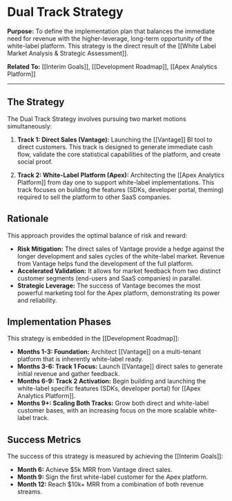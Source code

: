 # Dual Track Strategy

**Purpose:** To define the implementation plan that balances the immediate need for revenue with the higher-leverage, long-term opportunity of the white-label platform. This strategy is the direct result of the [[White Label Market Analysis & Strategic Assessment]].

**Related To:** [[Interim Goals]], [[Development Roadmap]], [[Apex Analytics Platform]]

---

## The Strategy

The Dual Track Strategy involves pursuing two market motions simultaneously:

1.  **Track 1: Direct Sales (Vantage):** Launching the [[Vantage]] BI tool to direct customers. This track is designed to generate immediate cash flow, validate the core statistical capabilities of the platform, and create social proof.

2.  **Track 2: White-Label Platform (Apex):** Architecting the [[Apex Analytics Platform]] from day one to support white-label implementations. This track focuses on building the features (SDKs, developer portal, theming) required to sell the platform to other SaaS companies.

## Rationale

This approach provides the optimal balance of risk and reward:

*   **Risk Mitigation:** The direct sales of Vantage provide a hedge against the longer development and sales cycles of the white-label market. Revenue from Vantage helps fund the development of the full platform.
*   **Accelerated Validation:** It allows for market feedback from two distinct customer segments (end-users and SaaS companies) in parallel.
*   **Strategic Leverage:** The success of Vantage becomes the most powerful marketing tool for the Apex platform, demonstrating its power and reliability.

## Implementation Phases

This strategy is embedded in the [[Development Roadmap]]:

*   **Months 1-3: Foundation:** Architect [[Vantage]] on a multi-tenant platform that is inherently white-label ready.
*   **Months 3-6: Track 1 Focus:** Launch [[Vantage]] direct sales to generate initial revenue and gather feedback.
*   **Months 6-9: Track 2 Activation:** Begin building and launching the white-label specific features (SDKs, developer portal) for [[Apex Analytics Platform]].
*   **Months 9+: Scaling Both Tracks:** Grow both direct and white-label customer bases, with an increasing focus on the more scalable white-label track.

## Success Metrics

The success of this strategy is measured by achieving the [[Interim Goals]]:

*   **Month 6:** Achieve $5k MRR from Vantage direct sales.
*   **Month 9:** Sign the first white-label customer for the Apex platform.
*   **Month 12:** Reach $10k+ MRR from a combination of both revenue streams.
